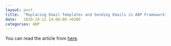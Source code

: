 ```yaml
---
layout: post
title:  "Replacing Email Templates and Sending Emails in ABP Framework"
date:   2020-10-12 14:00:00 +0300
categories: ABP
---
```


You can read the article from [here](https://community.abp.io/posts/replacing-email-templates-and-sending-emails-jkeb8zzh).